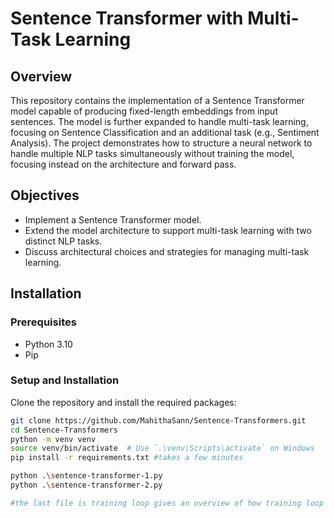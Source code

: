# Sentence Transformer with Multi-Task Learning

## Overview
This repository contains the implementation of a Sentence Transformer model capable of producing fixed-length embeddings from input sentences. The model is further expanded to handle multi-task learning, focusing on Sentence Classification and an additional task (e.g., Sentiment Analysis). 
The project demonstrates how to structure a neural network to handle multiple NLP tasks simultaneously without training the model, focusing instead on the architecture and forward pass.

## Objectives
- Implement a Sentence Transformer model.
- Extend the model architecture to support multi-task learning with two distinct NLP tasks.
- Discuss architectural choices and strategies for managing multi-task learning.

## Installation

### Prerequisites
- Python 3.10
- Pip

### Setup and Installation
Clone the repository and install the required packages:

```bash
git clone https://github.com/MahithaSann/Sentence-Transformers.git
cd Sentence-Transformers
python -m venv venv
source venv/bin/activate  # Use `.\venv\Scripts\activate` on Windows
pip install -r requirements.txt #takes a few minutes

python .\sentence-transformer-1.py
python .\sentence-transformer-2.py

#the last file is training loop gives an overview of how training loop can be implemented on a MTL task